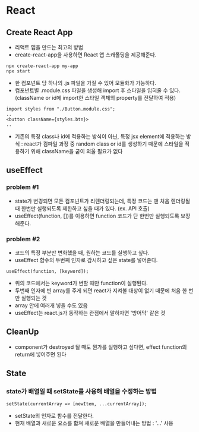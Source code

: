 # React

## Create React App

- 리액트 앱을 만드는 최고의 방법
- create-react-app을 사용하면 React 앱 스캐폴딩을 제공해준다.

```
npx create-react-app my-app
npx start
```

- 한 컴포넌트 당 하나의 .js 파일을 가질 수 있어 모듈화가 가능하다.
- 컴포넌트별 .module.css 파일을 생성해 import 후 스타일을 입혀줄 수 있다. (className or id에 import한 스타일 객체의 property를 전달하여 적용)

```
import styles from "./Button.module.css";
..
<button className={styles.btn}>
..
```

- 기존의 특정 class나 id에 적용하는 방식이 아닌, 특정 jsx element에 적용하는 방식 : react가 컴파일 과정 중 random class or id를 생성하기 때문에 스타일을 적용하기 위해 className을 굳이 외울 필요가 없다

## useEffect

### problem #1

- state가 변경되면 모든 컴포넌트가 리렌더링되는데, 특정 코드는 맨 처음 렌더링될 때 한번만 실행되도록 제한하고 싶을 때가 있다. (ex. API 호출)
- useEffect(function, [])를 이용하면 function 코드가 단 한번만 실행되도록 보장해준다.

### problem #2

- 코드의 특정 부분만 변화했을 때, 원하는 코드를 실행하고 싶다.
- useEffect 함수의 두번째 인자로 감시하고 싶은 state를 넣어준다.

```
useEffect(function, [keyword]);
```

- 위의 코드에서는 keyword가 변할 때만 function이 실행된다.
- 두번째 인자에 빈 array를 주게 되면 react가 지켜볼 대상이 없기 때문에 처음 한 번만 실행되는 것
- array 안에 여러개 넣을 수도 있음
- useEffect는 react.js가 동작하는 관점에서 말하자면 '방어막' 같은 것

## CleanUp

- component가 destroyed 될 때도 뭔가를 실행하고 싶다면, effect function의 return에 넣어주면 된다

## State

### state가 배열일 때 setState를 사용해 배열을 수정하는 방법

```
setState(currentArray => [newItem, ...currentArray]);
```

- setState의 인자로 함수를 전달한다.
- 현재 배열과 새로운 요소를 합쳐 새로운 배열을 만들어내는 방법 : '...' 사용
